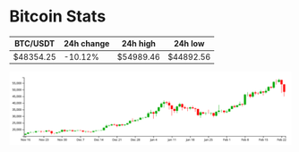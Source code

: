 # Bitcoin Stats

BTC/USDT|24h change|24h high|24h low|
|---|---|---|---|
|$48354.25|-10.12%|$54989.46|$44892.56|

<img src="./chart.svg">
